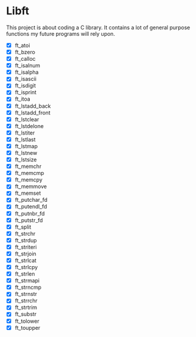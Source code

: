 # Libft

This project is about coding a C library.
It contains a lot of general purpose functions my future programs will rely upon.

- [x] ft_atoi
- [x] ft_bzero
- [x] ft_calloc
- [x] ft_isalnum
- [x] ft_isalpha
- [x] ft_isascii
- [x] ft_isdigit
- [x] ft_isprint
- [x] ft_itoa
- [x] ft_lstadd_back
- [x] ft_lstadd_front
- [x] ft_lstclear
- [x] ft_lstdelone
- [x] ft_lstiter
- [x] ft_lstlast
- [x] ft_lstmap
- [x] ft_lstnew
- [x] ft_lstsize
- [x] ft_memchr
- [x] ft_memcmp
- [x] ft_memcpy
- [x] ft_memmove
- [x] ft_memset
- [x] ft_putchar_fd
- [x] ft_putendl_fd
- [x] ft_putnbr_fd
- [x] ft_putstr_fd
- [x] ft_split
- [x] ft_strchr
- [x] ft_strdup
- [x] ft_striteri
- [x] ft_strjoin
- [x] ft_strlcat
- [x] ft_strlcpy
- [x] ft_strlen
- [x] ft_strmapi
- [x] ft_strncmp
- [x] ft_strnstr
- [x] ft_strrchr
- [x] ft_strtrim
- [x] ft_substr
- [x] ft_tolower
- [x] ft_toupper
